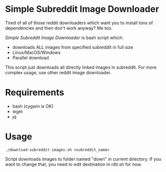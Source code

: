 Simple Subreddit Image Downloader
==========================
Tired of all of those reddit downloaders which want you to install tons of dependencies and then don't work anyway? Me too.

*Simple Subreddit Image Downloader* is bash script which:
- downloads ALL images from specified subreddit in full size
- Linux/MacOS/Windows
- Parallel download

This script just downloads all directly linked images in subreddit. For more complex usage, use other reddit image downloader.

Requirements
============
- bash (cygwin is OK)
- wget
- jq

Usage
=====
`./download-subreddit-images.sh <subreddit_name>`

Script downloads images to folder named "down" in current directory. If you want to change that, you need to edit destination in rdit.sh for now.